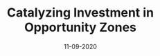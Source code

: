 ---
layout: project
date: 11-09-2020
title: Catalyzing Investment in Opportunity Zones
department: White House Council of Economic Advisors & U.S. Department of Housing and Urban Development
permalink: /projects/link-to-project/
description: Create digital tools and resources to connect investors with community leaders, entrepreneurs, and workers of America’s 8,764 Opportunity Zones
champions: 
  - text: Secretary Ben Carson
  - text: Executive Director Scott Turner
advisors:
  - text: Alex Ocampo
  - text: Bryan Lane
  - text: Tom Juarez
teams:
  - text: Proximate
    href: http://www.proximatetech.com/consulting.html
  - text: solve.is
  - text: MIT CSAIL
  - text: Public Democracy
  - text: Citi Ventures
advocates:
  - text: Globe Three Ventures
    href: https://globethree.com/
  - text: Startup Champions Network
  - text: Local Grown Salads
  - text: SC Opportunity Fund
  - text: XLerate Health 
---
